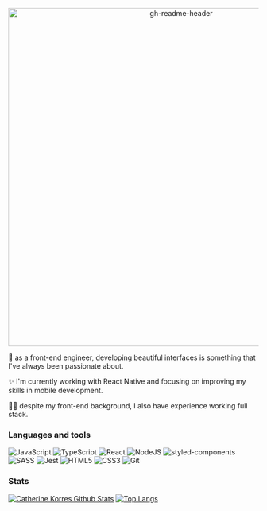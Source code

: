 <p align="center">
 <img width="680" alt="gh-readme-header" src="https://user-images.githubusercontent.com/16155022/114254992-fe8a2380-9988-11eb-8696-ecf5e08af72f.png">
</p>

:sparkling_heart: as a front-end engineer, developing beautiful interfaces is something that I've always been passionate about.

 ✨ I'm currently working with React Native and focusing on improving my skills in mobile development.

:woman_technologist: despite my front-end background, I also have experience working full stack.

### Languages and tools
<img alt="JavaScript" src="https://img.shields.io/badge/javascript%20-%23F7DF1E.svg?&style=for-the-badge&logo=javascript&logoColor=black"/> <img alt="TypeScript" src="https://img.shields.io/badge/typescript%20-%23007ACC.svg?&style=for-the-badge&logo=typescript&logoColor=white"/> <img alt="React" src="https://img.shields.io/badge/react%20-%2320232a.svg?&style=for-the-badge&logo=react&logoColor=%2361DAFB"/> <img alt="NodeJS" src="https://img.shields.io/badge/node.js%20-%2343853D.svg?&style=for-the-badge&logo=node.js&logoColor=white"/>  <img alt="styled-components" src="https://img.shields.io/badge/styled--components-DB7093?style=for-the-badge&logo=styled-components&logoColor=white"/> <img alt="SASS" src="https://img.shields.io/badge/SASS%20-CC6699.svg?&style=for-the-badge&logo=SASS&logoColor=white"/> <img alt="Jest" src="https://img.shields.io/badge/-jest-%23C21325?&style=for-the-badge&logo=jest&logoColor=white"/> <img alt="HTML5" src="https://img.shields.io/badge/html5%20-%23E34F26.svg?&style=for-the-badge&logo=html5&logoColor=white"/> <img alt="CSS3" src="https://img.shields.io/badge/css3%20-%231572B6.svg?&style=for-the-badge&logo=css3&logoColor=white"/> <img alt="Git" src="https://img.shields.io/badge/git%20-%23F05033.svg?&style=for-the-badge&logo=git&logoColor=white"/> 

### Stats
[![Catherine Korres Github Stats](https://github-readme-stats.vercel.app/api?username=catherinekorres&show_icons=true&count_private=true&theme=radical)](https://github.com/catherinekorres) [![Top Langs](https://github-readme-stats.vercel.app/api/top-langs/?username=catherinekorres&show_icons=true&layout=compact&langs_count=8&theme=radical)](https://github.com/catherinekorres)
